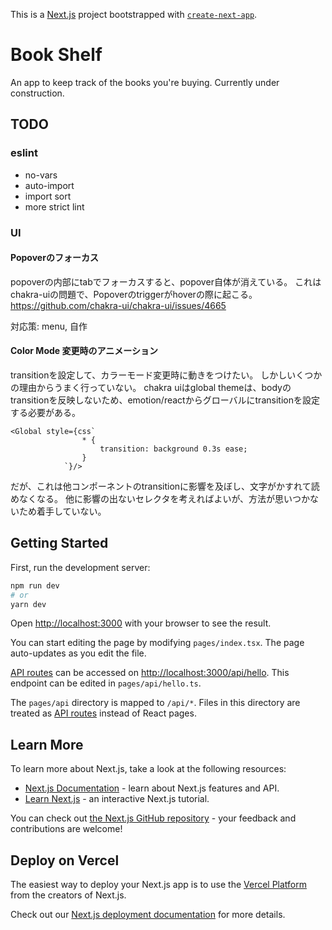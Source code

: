 This is a [Next.js](https://nextjs.org/) project bootstrapped with [`create-next-app`](https://github.com/vercel/next.js/tree/canary/packages/create-next-app).

# Book Shelf

An app to keep track of the books you're buying.
Currently under construction.

## TODO

### eslint

-   no-vars
-   auto-import
-   import sort
-   more strict lint

### UI
#### Popoverのフォーカス
popoverの内部にtabでフォーカスすると、popover自体が消えている。
これはchakra-uiの問題で、Popoverのtriggerがhoverの際に起こる。
https://github.com/chakra-ui/chakra-ui/issues/4665

対応策:
menu, 自作


#### Color Mode 変更時のアニメーション
transitionを設定して、カラーモード変更時に動きをつけたい。
しかしいくつかの理由からうまく行っていない。
chakra uiはglobal themeは、bodyのtransitionを反映しないため、emotion/reactからグローバルにtransitionを設定する必要がある。

```
<Global style={css`
                * {
                    transition: background 0.3s ease;
                }
            `}/>
```

だが、これは他コンポーネントのtransitionに影響を及ぼし、文字がかすれて読めなくなる。
他に影響の出ないセレクタを考えればよいが、方法が思いつかないため着手していない。


## Getting Started

First, run the development server:

```bash
npm run dev
# or
yarn dev
```

Open [http://localhost:3000](http://localhost:3000) with your browser to see the result.

You can start editing the page by modifying `pages/index.tsx`. The page auto-updates as you edit the file.

[API routes](https://nextjs.org/docs/api-routes/introduction) can be accessed on [http://localhost:3000/api/hello](http://localhost:3000/api/hello). This endpoint can be edited in `pages/api/hello.ts`.

The `pages/api` directory is mapped to `/api/*`. Files in this directory are treated as [API routes](https://nextjs.org/docs/api-routes/introduction) instead of React pages.

## Learn More

To learn more about Next.js, take a look at the following resources:

-   [Next.js Documentation](https://nextjs.org/docs) - learn about Next.js features and API.
-   [Learn Next.js](https://nextjs.org/learn) - an interactive Next.js tutorial.

You can check out [the Next.js GitHub repository](https://github.com/vercel/next.js/) - your feedback and contributions are welcome!

## Deploy on Vercel

The easiest way to deploy your Next.js app is to use the [Vercel Platform](https://vercel.com/new?utm_medium=default-template&filter=next.js&utm_source=create-next-app&utm_campaign=create-next-app-readme) from the creators of Next.js.

Check out our [Next.js deployment documentation](https://nextjs.org/docs/deployment) for more details.
